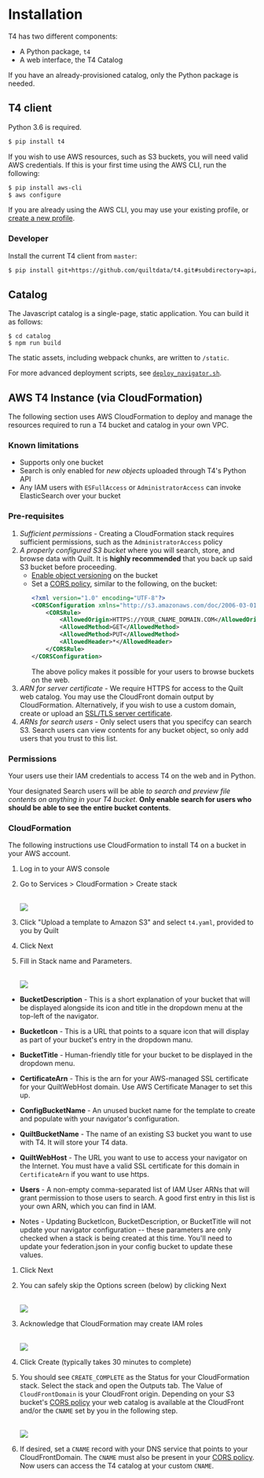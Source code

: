 # Installation

T4 has two different components:
* A Python package, `t4`
* A web interface, the T4 Catalog

If you have an already-provisioned catalog, only the Python package is needed.

## T4 client

Python 3.6 is required.

```bash
$ pip install t4
```

If you wish to use AWS resources, such as S3 buckets, you will need valid AWS credentials. If this is your first time using the AWS CLI, run the following:

```bash
$ pip install aws-cli
$ aws configure
```

If you are already using the AWS CLI, you may use your existing profile, or [create a new profile](https://docs.aws.amazon.com/cli/latest/userguide/cli-multiple-profiles.html).

### Developer

Install the current T4 client from `master`:

```bash
$ pip install git+https://github.com/quiltdata/t4.git#subdirectory=api/python
```

## Catalog

The Javascript catalog is a single-page, static application.
You can build it as follows:

```
$ cd catalog
$ npm run build
```

The static assets, including webpack chunks, are written to `/static`.

For more advanced deployment scripts, see [`deploy_navigator.sh`](../deployment/deploy_navigator.sh).


## AWS T4 Instance (via CloudFormation)
The following section uses AWS CloudFormation to deploy and manage the resources
required to run a T4 bucket and catalog in your own VPC.

### Known limitations

* Supports only one bucket
* Search is only enabled for *new objects* uploaded through T4's Python API
* Any IAM users with `ESFullAccess` or `AdministratorAccess` can invoke ElasticSearch over your bucket

### Pre-requisites

1. *Sufficient permissions* - Creating a CloudFormation stack requires sufficient permissions, such as the
`AdministratorAccess` policy
1. *A properly configured S3 bucket* where you will search, store, and browse data with Quilt. It is **highly recommended** that you back up said S3 bucket before proceeding.
   * [Enable object versioning](https://docs.aws.amazon.com/AmazonS3/latest/user-guide/enable-versioning.html) on the bucket
   * Set a [CORS policy](https://docs.aws.amazon.com/AmazonS3/latest/dev/cors.html#how-do-i-enable-cors), similar to the following, on the bucket:
      ```xml
      <?xml version="1.0" encoding="UTF-8"?>
      <CORSConfiguration xmlns="http://s3.amazonaws.com/doc/2006-03-01/">
          <CORSRule>
              <AllowedOrigin>HTTPS://YOUR_CNAME_DOMAIN.COM</AllowedOrigin>
              <AllowedMethod>GET</AllowedMethod>
              <AllowedMethod>PUT</AllowedMethod>
              <AllowedHeader>*</AllowedHeader>
          </CORSRule>
      </CORSConfiguration>
      ```
      The above policy makes it possible for your users to browse buckets on the web.
1. *ARN for server certificate* - We require HTTPS for access to the Quilt web catalog. You may use the CloudFront domain output by CloudFormation. Alternatively, if you wish to use a custom domain, create or upload an [SSL/TLS server certificate](https://docs.aws.amazon.com/IAM/latest/UserGuide/id_credentials_server-certs.html).
1. *ARNs for search users* - Only select users that you specifcy can search S3. Search users can view contents for any bucket object, so only add users that you trust to this list.

### Permissions
Your users use their IAM credentials to access T4 on the web and in Python.

Your designated Search users will be able *to search and preview file contents
on anything in your T4 bucket*. **Only enable search for users who should be
able to see the entire bucket contents**.

### CloudFormation

The following instructions use CloudFormation to install T4 on a bucket in
your AWS account.

1. Log in to your AWS console

1. Go to Services > CloudFormation > Create stack
    <br/>
    <br/>

    ![](./imgs/start.png)
  
1. Click "Upload a template to Amazon S3" and select `t4.yaml`, provided to
you by Quilt
1. Click Next
1. Fill in Stack name and Parameters.
    <br/>
    <br/>

    ![](./imgs/params.jpg)

  - **BucketDescription** - This is a short explanation of your bucket that will be displayed alongside its icon and title in the dropdown menu at the top-left of the navigator.

  - **BucketIcon** - This is a URL that points to a square icon that will display as part of your bucket's entry in the dropdown manu.

  - **BucketTitle** - Human-friendly title for your bucket to be displayed in the dropdown menu.

  - **CertificateArn** - This is the arn for your AWS-managed SSL certificate for your QuiltWebHost domain. Use AWS Certificate Manager to set this up.

  - **ConfigBucketName** - An unused bucket name for the template to create and populate with your navigator's configuration.

  - **QuiltBucketName** - The name of an existing S3 bucket you want to use with T4. It will store your T4 data.

  - **QuiltWebHost** - The URL you want to use to access your navigator on the Internet. You must have a valid SSL certificate for this domain in `CertificateArn` if you want to use https.

  - **Users** - A non-empty comma-separated list of IAM User ARNs that will grant permission to those users to search. A good first entry in this list is your own ARN, which you can find in IAM.

  - Notes - Updating BucketIcon, BucketDescription, or BucketTitle will not update your navigator configuration -- these parameters are only checked when a stack is being created at this time. You'll need to update your federation.json in your config bucket to update these values.


1. Click Next
1. You can safely skip the Options screen (below) by clicking Next
    <br/>
    <br/>

    ![](./imgs/skip.png)

1. Acknowledge that CloudFormation may create IAM roles
    <br/>
    <br/>

    ![](./imgs/finish.png)

1. Click Create (typically takes 30 minutes to complete)

1. You should see `CREATE_COMPLETE` as the Status for your CloudFormation stack.
Select the stack and open the Outputs tab. The Value of `CloudFrontDomain`
is your CloudFront origin. Depending on your S3 bucket's [CORS policy](#pre-requisites)
your web catalog is available at the CloudFront and/or the `CNAME` set
by you in the following step.
    <br/>
    <br/>

    ![](./imgs/outputs.png)

1. If desired, set a `CNAME` record with your DNS service that points to your CloudFrontDomain. The `CNAME` must also be present in your [CORS policy](#pre-requisites). Now users can access the T4 catalog at your custom
`CNAME`.
